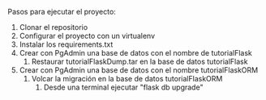 Pasos para ejecutar el proyecto:
1. Clonar el repositorio
2. Configurar el proyecto con un virtualenv
3. Instalar los requirements.txt
4. Crear con PgAdmin una base de datos con el nombre de tutorialFlask
   1. Restaurar tutorialFlaskDump.tar en la base de datos tutorialFlask
5. Crear con PgAdmin una base de datos con el nombre tutorialFlaskORM
   1. Volcar la migración en la base de datos tutorialFlaskORM
      1. Desde una terminal ejecutar "flask db upgrade" 